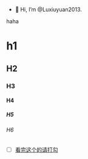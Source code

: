 - 👋 Hi, I’m @Luxiuyuan2013.

<!---
Luxiuyuan2013/Luxiuyuan2013 is a ✨ special ✨ repository because its `README.md` (this file) appears on your GitHub profile.
You can click the Preview link to take a look at your changes.
--->
haha
# h1
## H2
### H3
#### H4
##### H5
###### H6
- [ ] [看完这个的请打勾](https://cdn.luogu.com.cn/upload/image_hosting/rek877rp.png)
